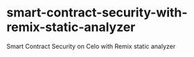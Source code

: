 # smart-contract-security-with-remix-static-analyzer
Smart Contract Security on Celo with Remix static analyzer
